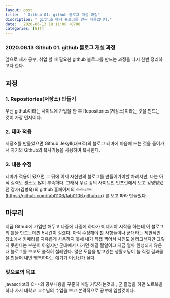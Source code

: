 ```yaml
---
layout: post
title:  " Github 01. github 블로그 개설 과정"
discription: " github 에서 블로그를 만든 내용입니다."
date:   2020-06-13 18:11:00 +0700
categories: [GIT]
---
```


### 2020.06.13 Github 01. github 블로그 개설 과정

앞으로 제가 공부, 취업 할 때 필요한 github 블로그를 만드는 과정을 다시 한번 정리하고자 한다.


## 과정

### 1. Repositories(저장소) 만들기

우선 github이라는 사이트에 가입을 한 후 Repositories(저장소)이라는 것을 만드는 것이 가장 먼저이다.

### 2. 테마 적용    

저장소를 만들었으면 Github Jekyll(대표적)의 블로그 테마에 마음에 드는 것을 들어가서 자기의 Github의 복사기능을 사용하여 복사한다.

### 3. 내용 수정

테마가 적용이 됐으면 그 뒤에 이제 자신만의 블로그를 만들어가야할 차례지만, 나는 아직 실력도 센스도 많이 부족하다. 그래서 무료 강의 사이트인 인프런에서 보고 감명받았던 강사(김병욱)의 github 홈페이지의 소스코드(https://github.com/fabl1106/fabl1106.github.io) 를 보고 따라 만들었다. 

## 마무리

지금 Github에 가입만 해두고 나중에 나중에 하다가 이제서야 시작을 하는데 이 블로그의 틀을 만드는데만 5시간이 걸렸다. 아직 수정해야 할 사항들이나 군대라는 제한적인 장소에서 카메라를 자유롭게 사용하지 못해 내가 직접 찍어서 사진도 올리고싶지만 그렇지 못한다는 부분이 아쉽지만 군대에서 나가면 해결 될일이고 지금 얼마 완성되지 않은 내 블로그를 보고도 솔직히 설레인다. 많은 도움을 받고있는 생활코딩이 늘 직접 결과물을 만들어 내면 행복하다는 얘기가 이런건가 싶다.

### 앞으로의 목표

javascript와 C++의 공부내용을 꾸준히 매일 커밋하는것과 , 군 졸업을 하면 노트북을 하나 사서 대학교 교수님의 수업을 보고 본격적으로 공부에 임할것이다.
